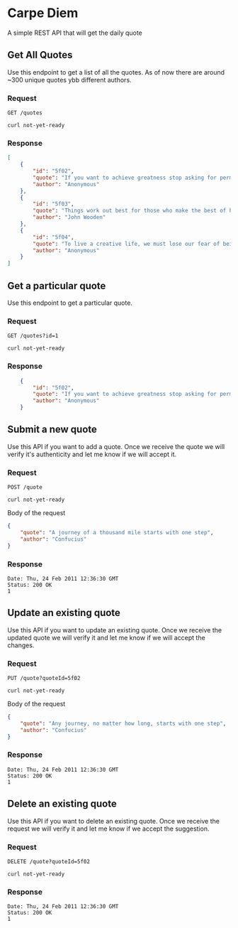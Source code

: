 # Carpe Diem
A simple REST API that will get the daily quote

## Get All Quotes
Use this endpoint to get a list of all the quotes. As of now there are around ~300 unique quotes ybb different authors.

### Request
``GET /quotes``

``curl not-yet-ready``

### Response
````json
[
    {
        "id": "5f02",
        "quote": "If you want to achieve greatness stop asking for permission.",
        "author": "Anonymous"
    },
    {
        "id": "5f03",
        "quote": "Things work out best for those who make the best of how things work out.",
        "author": "John Wooden"
    },
    {
        "id": "5f04",
        "quote": "To live a creative life, we must lose our fear of being wrong.",
        "author": "Anonymous"
    }
]
````

## Get a particular quote
Use this endpoint to get a particular quote.

### Request
``GET /quotes?id=1``

``curl not-yet-ready``

### Response
````json
    {
        "id": "5f02",
        "quote": "If you want to achieve greatness stop asking for permission.",
        "author": "Anonymous"
    }
````

## Submit a new quote
Use this API if you want to add a quote. Once we receive the quote we will verify it's authenticity and let me know if we will accept it.

### Request
``POST /quote``

``curl not-yet-ready``

Body of the request
```json
{
    "quote": "A journey of a thousand mile starts with one step",
    "author": "Confucius"
}
```

### Response
````
Date: Thu, 24 Feb 2011 12:36:30 GMT
Status: 200 OK
1
````

## Update an existing quote
Use this API if you want to update an existing quote. Once we receive the updated quote we will verify it and let me know if we will accept the changes.

### Request
``PUT /quote?quoteId=5f02``

``curl not-yet-ready``

Body of the request
```json
{
    "quote": "Any journey, no matter how long, starts with one step",
    "author": "Confucius"
}
```

### Response
````
Date: Thu, 24 Feb 2011 12:36:30 GMT
Status: 200 OK
1
````

## Delete an existing quote
Use this API if you want to delete an existing quote. Once we receive the request we will verify it and let me know if we accept the suggestion.

### Request
``DELETE /quote?quoteId=5f02``

``curl not-yet-ready``

### Response
````
Date: Thu, 24 Feb 2011 12:36:30 GMT
Status: 200 OK
1
````
